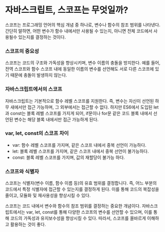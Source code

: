 # 자바스크립트, 스코프는 무엇일까?

스코프는 프로그래밍 언어의 핵심 개념 중 하나로, 변수나 함수의 참조 범위를 나타낸다. 간단히 말하면, 어떤 변수가 함수 내에서만 사용될 수 있는지, 아니면 전체 코드에서 사용될수 있는지를 결정하는 것이다.

### 스코프의 중요성

스코프는 코드의 구조와 가독성을 향상시키며, 변수 이름의 충돌을 방지한다. 예를 들어, 전역 스코프와 함수 스코프 내에 동일한 이름의 변수를 선언해도 서로 다른 스코프에 있기 때문에 충돌이 발생하지 않는다.

### 자바스크립트에서의 스코프

자바스크립트는 기본적으로 함수 레벨 스코프를 지원한다. 즉, 변수는 자신이 선언된 하무 새에서만 접근 가능하며, 그 외부에서는 접근할 수 없다. 하지만 ES6에서 도입된 let과 const는 블록 레벨 스코프를 가지게 되어, if문이나 for문 같은 코드 블록 내에서 선언된 변수는 해당 블록 내에서만 접근 가능하게 된다.

### var, let, const의 스코프 차이

- var: 함수 레벨 스코프를 가지며, 같은 스코프 내에서 중복 선언이 가능하다.
- let: 블록 레벨 스코프를 가지며, 같은 스코프 내에서 중복 선언이 불가능하다.
- const: 블록 레벨 스코프를 가지며, 값의 재할당이 불가능 하다.

### 스코프와 식별자

스코프는 식별자(변수 이름, 함수 이름 등)의 유효 범위를 결정합니다. 즉, 어느 부분의 코드에서 특정 식별자에 접근할 수 있는지를 결정하게 된다. 이를 통해 코드의 복잡성을 줄이고, 모듈화 및 재사용성을 향상시킬 수 있다.

스코프는 코드 내에서 변수와 함수의 참조 범위를 결정하는 중요한 개념이다. 자바스크립트에서는 var, let, const를 통해 다양한 스코프의 변수를 선언할 수 있으며, 이를 통해 코드의 가독성과 유지보수성을 향상시킬 수 있다. 따라서, 스코프를 올바르게 이해하고 활용하는 것이 좋다.

